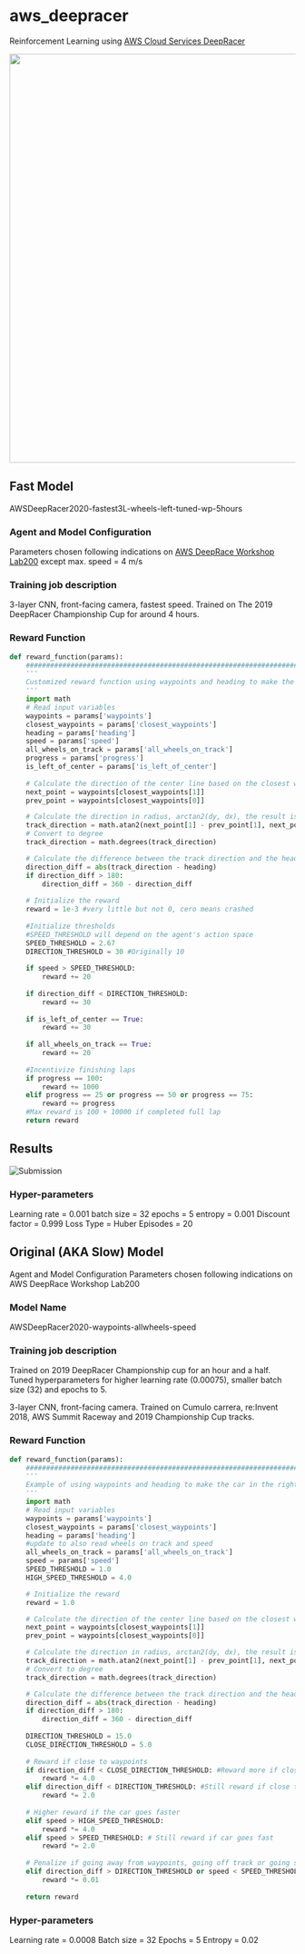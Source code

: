 # aws_deepracer
 Reinforcement Learning using [AWS Cloud Services DeepRacer](https://console.aws.amazon.com/deepracer/home?region=us-east-1#welcome)

<img src="images/run_cropped_compressed.gif" width=720 />

## Fast Model
AWSDeepRacer2020-fastest3L-wheels-left-tuned-wp-5hours

### Agent and Model Configuration
Parameters chosen following indications on [AWS DeepRace Workshop Lab200](https://github.com/aws-samples/aws-deepracer-workshops/tree/master/Workshops/2019-reInvent/Lab_200_AIM207) except max. speed = 4 m/s 

### Training job description
3-layer CNN, front-facing camera, fastest speed. Trained on The 2019 DeepRacer Championship Cup for around 4 hours.

### Reward Function
```python
def reward_function(params):
    ###################################################################
    '''
    Customized reward function using waypoints and heading to make the car in the right direction and incentivizing going fast and finishing laps
    '''
    import math
    # Read input variables
    waypoints = params['waypoints']
    closest_waypoints = params['closest_waypoints']
    heading = params['heading']
    speed = params['speed']
    all_wheels_on_track = params['all_wheels_on_track']
    progress = params['progress']
    is_left_of_center = params['is_left_of_center']
    
    # Calculate the direction of the center line based on the closest waypoints
    next_point = waypoints[closest_waypoints[1]]
    prev_point = waypoints[closest_waypoints[0]]

    # Calculate the direction in radius, arctan2(dy, dx), the result is (-pi, pi) in radians
    track_direction = math.atan2(next_point[1] - prev_point[1], next_point[0] - prev_point[0]) 
    # Convert to degree
    track_direction = math.degrees(track_direction)

    # Calculate the difference between the track direction and the heading direction of the car
    direction_diff = abs(track_direction - heading)
    if direction_diff > 180:
        direction_diff = 360 - direction_diff
    
    # Initialize the reward
    reward = 1e-3 #very little but not 0, cero means crashed
    
    #Initialize thresholds
    #SPEED_THRESHOLD will depend on the agent's action space
    SPEED_THRESHOLD = 2.67 
    DIRECTION_THRESHOLD = 30 #Originally 10
    
    if speed > SPEED_THRESHOLD:
        reward += 20
    
    if direction_diff < DIRECTION_THRESHOLD:
        reward += 30
        
    if is_left_of_center == True:
        reward += 30
        
    if all_wheels_on_track == True:
        reward += 20
    
    #Incentivize finishing laps
    if progress == 100: 
        reward += 1000
    elif progress == 25 or progress == 50 or progress == 75:
        reward += progress
    #Max reward is 100 + 10000 if completed full lap
    return reward
```

## Results

![Submission](/images/capture.gif)

### Hyper-parameters
Learning rate = 0.001
batch size = 32 
epochs = 5 
entropy = 0.001 
Discount factor = 0.999
Loss Type = Huber
Episodes = 20

## Original (AKA Slow) Model
Agent and Model Configuration
Parameters chosen following indications on AWS DeepRace Workshop Lab200

### Model Name
AWSDeepRacer2020-waypoints-allwheels-speed

### Training job description
Trained on 2019 DeepRacer Championship cup for an hour and a half. Tuned hyperparameters for higher learning rate (0.00075), smaller batch size (32) and epochs to 5.

3-layer CNN, front-facing camera. Trained on Cumulo carrera, re:Invent 2018, AWS Summit Raceway and 2019 Championship Cup tracks.

### Reward Function
```python
def reward_function(params):
    ###############################################################################
    '''
    Example of using waypoints and heading to make the car in the right direction
    '''
    import math
    # Read input variables
    waypoints = params['waypoints']
    closest_waypoints = params['closest_waypoints']
    heading = params['heading']
    #update to also read wheels on track and speed
    all_wheels_on_track = params['all_wheels_on_track']
    speed = params['speed']
    SPEED_THRESHOLD = 1.0 
    HIGH_SPEED_THRESHOLD = 4.0

    # Initialize the reward
    reward = 1.0

    # Calculate the direction of the center line based on the closest waypoints
    next_point = waypoints[closest_waypoints[1]]
    prev_point = waypoints[closest_waypoints[0]]

    # Calculate the direction in radius, arctan2(dy, dx), the result is (-pi, pi) in radians
    track_direction = math.atan2(next_point[1] - prev_point[1], next_point[0] - prev_point[0]) 
    # Convert to degree
    track_direction = math.degrees(track_direction)

    # Calculate the difference between the track direction and the heading direction of the car
    direction_diff = abs(track_direction - heading)
    if direction_diff > 180:
        direction_diff = 360 - direction_diff
    
    DIRECTION_THRESHOLD = 15.0
    CLOSE_DIRECTION_THRESHOLD = 5.0
    
    # Reward if close to waypoints
    if direction_diff < CLOSE_DIRECTION_THRESHOLD: #Reward more if closer to the center
        reward *= 4.0
    elif direction_diff < DIRECTION_THRESHOLD: #Still reward if close to waypoints
        reward *= 2.0 
    
    # Higher reward if the car goes faster
    elif speed > HIGH_SPEED_THRESHOLD: 
        reward *= 4.0
    elif speed > SPEED_THRESHOLD: # Still reward if car goes fast
        reward *= 2.0
    
    # Penalize if going away from waypoints, going off track or going slow 
    elif direction_diff > DIRECTION_THRESHOLD or speed < SPEED_THRESHOLD or all_wheels_on_track == False:  
        reward *= 0.01
    
    return reward
```

### Hyper-parameters
Learning rate = 0.0008 
Batch size = 32 
Epochs = 5 
Entropy = 0.02
